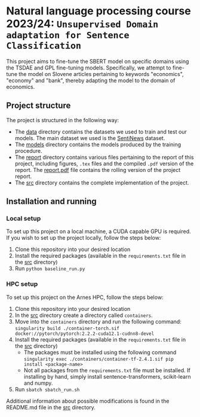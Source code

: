 # Natural language processing course 2023/24: `Unsupervised Domain adaptation for Sentence Classification`

This project aims to fine-tune the SBERT model on specific domains using the TSDAE and GPL fine-tuning models. Specifically, we attempt to fine-tune the model on Slovene articles pertaining to keywords "economics", "economy" and "bank", thereby adapting the model to the domain of economics. 

## Project structure

The project is structured in the following way:

- The [data](data/) directory contains the datasets we used to train and test our models. The main dataset we used is the [SentiNews](https://www.clarin.si/repository/xmlui/handle/11356/1397#) dataset.
- The [models](models/) directory contains the models produced by the training procedure.
- The [report](report/) directory contains various files pertaining to the report of this project, including figures, `.tex` files and the compiled `.pdf` version of the report. The [report.pdf](report/report.pdf) file contains the rolling version of the project report.
- The [src](src/) directory contains the complete implementation of the project.

## Installation and running

### Local setup

To set up this project on a local machine, a CUDA capable GPU is required. If you wish to set up the project locally, follow the steps below:

1. Clone this repository into your desired location
2. Install the required packages (available in the `requirements.txt` file in the [src](src/) directory)
3. Run `python baseline_run.py`

### HPC setup

To set up this project on the Arnes HPC, follow the steps below:

1. Clone this repository into your desired location
2. In the [src](src/) directory create a directory called `containers`.
3. Move into the `containers` directory and run the following command: `singularity build ./container-torch.sif docker://pytorch/pytorch:2.2.2-cuda12.1-cudnn8-devel`
4. Install the required packages (available in the `requirements.txt` file in the [src](src/) directory)
    - The packages must be installed using the following command `singularity exec ./containers/container-tf-2.4.1.sif pip install <package-name>`
    - Not all packages from the `requirements.txt` file must be installed. If installing by hand, simply install sentence-transformers, scikit-learn and numpy.  
5. Run `sbatch sbatch_run.sh`

Additional information about possible modifications is found in the README.md file in the [src](src/) directory.